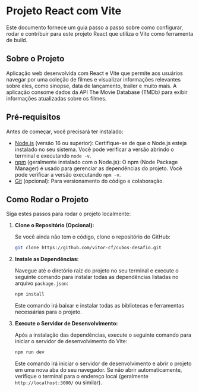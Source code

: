 # Projeto React com Vite

Este documento fornece um guia passo a passo sobre como configurar, rodar e contribuir para este projeto React que utiliza o Vite como ferramenta de build.

## Sobre o Projeto

Aplicação web desenvolvida com React e Vite que permite aos usuários navegar por uma coleção de filmes e visualizar informações relevantes sobre eles, como sinopse, data de lançamento, trailer e muito mais. A aplicação consome dados da API The Movie Database (TMDb) para exibir informações atualizadas sobre os filmes.

## Pré-requisitos

Antes de começar, você precisará ter instalado:

- [Node.js](https://nodejs.org/) (versão 16 ou superior): Certifique-se de que o Node.js esteja instalado no seu sistema. Você pode verificar a versão abrindo o terminal e executando `node -v`.
- [npm](https://www.npmjs.com/) (geralmente instalado com o Node.js): O npm (Node Package Manager) é usado para gerenciar as dependências do projeto. Você pode verificar a versão executando `npm -v`.
- [Git](https://git-scm.com/) (opcional): Para versionamento do código e colaboração.

## Como Rodar o Projeto

Siga estes passos para rodar o projeto localmente:

1.  **Clone o Repositório (Opcional):**

    Se você ainda não tem o código, clone o repositório do GitHub:

    ```bash
    git clone https://github.com/vitor-cf/cubos-desafio.git
    ```

2.  **Instale as Dependências:**

    Navegue até o diretório raiz do projeto no seu terminal e execute o seguinte comando para instalar todas as dependências listadas no arquivo `package.json`:

    ```bash
    npm install
    ```

    Este comando irá baixar e instalar todas as bibliotecas e ferramentas necessárias para o projeto.

3.  **Execute o Servidor de Desenvolvimento:**

    Após a instalação das dependências, execute o seguinte comando para iniciar o servidor de desenvolvimento do Vite:

    ```bash
    npm run dev
    ```

    Este comando irá iniciar o servidor de desenvolvimento e abrir o projeto em uma nova aba do seu navegador. Se não abrir automaticamente, verifique o terminal para o endereço local (geralmente `http://localhost:3000/` ou similar).
